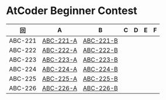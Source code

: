 # AtCoder Beginner Contest

| 回 | A | B | C | D | E | F |
|:---:|:---:|:---:|:---:|:---:|:---:|:---:|
| ABC-221 | [ABC-221-A](ABC-221-A.py) | [ABC-221-B](ABC-221-B.py) |  |  |  |  |
| ABC-222 | [ABC-222-A](ABC-222-A.py) | [ABC-222-B](ABC-222-B.py) |  |  |  |  |
| ABC-223 | [ABC-223-A](ABC-223-A.py) | [ABC-223-B](ABC-223-B.py) |  |  |  |  |
| ABC-224 | [ABC-224-A](ABC-224-A.py) | [ABC-224-B](ABC-224-B.py) |  |  |  |  |
| ABC-225 | [ABC-225-A](ABC-225-A.py) | [ABC-225-B](ABC-225-B.py) |  |  |  |  |
| ABC-226 | [ABC-226-A](ABC-226-A.py) | [ABC-226-B](ABC-226-B.py) |  |  |  |  |
